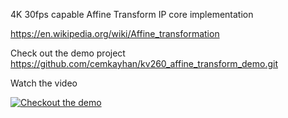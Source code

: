 4K 30fps capable Affine Transform IP core implementation

https://en.wikipedia.org/wiki/Affine_transformation

Check out the demo project 
https://github.com/cemkayhan/kv260_affine_transform_demo.git

Watch the video

[![Checkout the demo](https://img.youtube.com/vi/QAgyERDVET0/maxresdefault.jpg)](https://youtu.be/QAgyERDVET0)
